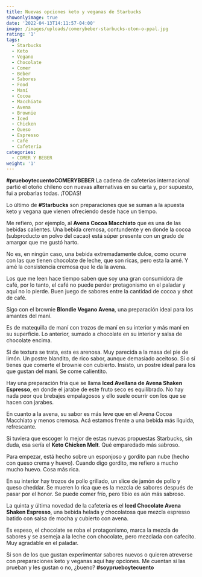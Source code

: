 ```yaml
---
title: Nuevas opciones keto y veganas de Starbucks
showonlyimage: true
date: '2022-04-13T14:11:57-04:00'
image: /images/uploads/comerybeber-starbucks-oton-o-ppal.jpg
rating: '1'
tags:
  - Starbucks
  - Keto
  - Vegano
  - Chocolate
  - Comer
  - Beber
  - Sabores
  - Food
  - Maní
  - Cocoa
  - Macchiato
  - Avena
  - Brownie
  - Iced
  - Chicken
  - Queso
  - Espresso
  - Café
  - Cafetería
categories:
  - COMER Y BEBER
weight: '1'
---
```

**\#prueboytecuentoCOMERYBEBER** La cadena de cafeterías internacional partió el otoño chileno con nuevas alternativas en su carta y, por supuesto, fui a probarlas todas. ¡TODAS!

<!--more-->

Lo último de **\#Starbucks** son preparaciones que se suman a la apuesta keto y vegana que vienen ofreciendo desde hace un tiempo.

Me refiero, por ejemplo, al **Avena Cocoa Macchiato** que es una de las bebidas calientes. Una bebida cremosa, contundente y en donde la cocoa (subproducto en polvo del cacao) está súper presente con un grado de amargor que me gustó harto.

No es, en ningún caso, una bebida extremadamente dulce, como ocurre con las que tienen chocolate de leche, que son ricas, pero esta la amé. Y amé la consistencia cremosa que le da la avena.

Los que me leen hace tiempo saben que soy una gran consumidora de café, por lo tanto, el café no puede perder protagonismo en el paladar y aquí no lo pierde. Buen juego de sabores entre la cantidad de cocoa y shot de café.

Sigo con el brownie **Blondie Vegano Avena**, una preparación ideal para los amantes del maní. 

Es de matequilla de maní con trozos de maní en su interior y más maní en su superficie. Lo anterior, sumado a chocolate en su interior y salsa de chocolate encima.

Si de textura se trata, esta es arenosa. Muy parecida a la masa del pie de limón. Un postre blandito, de rico sabor, aunque demasiado aceitoso. Sí o sí tienes que comerte el brownie con cubierto. Insisto, un postre ideal para los que gustan del maní. Se come calientito.

Hay una preparación fría que se llama **Iced Avellana de Avena Shaken Espresso**, en donde el jarabe de este fruto seco es equilibrado. No hay nada peor que brebajes empalagosos y ello suele ocurrir con los que se hacen con jarabes.

En cuanto a la avena, su sabor es más leve que en el Avena Cocoa Macchiato y menos cremosa. Acá estamos frente a una bebida más líquida, refrescante. 

Si tuviera que escoger lo mejor de estas nuevas propuestas Starbucks, sin duda, esa sería el **Keto Chicken Melt**. Qué emparedado más sabroso.

Para empezar, está hecho sobre un esponjoso y gordito pan nube (hecho con queso crema y huevo). Cuando digo gordito, me refiero a mucho mucho huevo. Cosa más rica.

En su interior hay trozos de pollo grillado, un slice de jamón de pollo y queso cheddar. Se mueren lo rica que es la mezcla de sabores después de pasar por el honor. Se puede comer frío, pero tibio es aún más sabroso.

La quinta y última novedad de la cafetería es el **Iced Chocolate Avena Shaken Espresso**, una bebida helada y chocolatosa que mezcla espresso batido con salsa de mocha y cubierto con avena.

Es espeso, el chocolate se roba el protagonismo, marca la mezcla de sabores y se asemeja a la leche con chocolate, pero mezclada con cafecito.  Muy agradable en el paladar.

Si son de los que gustan experimentar sabores nuevos o quieren atreverse con preparaciones keto y veganas aquí hay opciones. Me cuentan si las prueban y les gustan o no, ¿bueno? **\#soyprueboytecuento**
